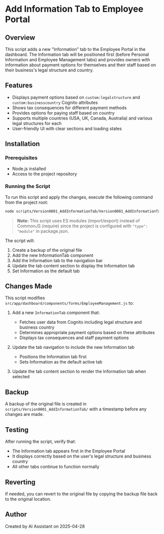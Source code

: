 # Add Information Tab to Employee Portal

## Overview
This script adds a new "Information" tab to the Employee Portal in the dashboard. The Information tab will be positioned first (before Personal Information and Employee Management tabs) and provides owners with information about payment options for themselves and their staff based on their business's legal structure and country.

## Features
- Displays payment options based on `custom:legalstructure` and `custom:businesscountry` Cognito attributes
- Shows tax consequences for different payment methods
- Provides options for paying staff based on country
- Supports multiple countries (USA, UK, Canada, Australia) and various legal structures for each
- User-friendly UI with clear sections and loading states

## Installation

### Prerequisites
- Node.js installed
- Access to the project repository

### Running the Script
To run this script and apply the changes, execute the following command from the project root:

```bash
node scripts/Version0001_AddInformationTab/Version0001_AddInformationTab.js
```

> **Note:** This script uses ES modules (import/export) instead of CommonJS (require) since the project is configured with `"type": "module"` in package.json.

The script will:
1. Create a backup of the original file
2. Add the new InformationTab component
3. Add the Information tab to the navigation bar
4. Update the tab content section to display the Information tab
5. Set Information as the default tab

## Changes Made
This script modifies `src/app/dashboard/components/forms/EmployeeManagement.js` to:

1. Add a new `InformationTab` component that:
   - Fetches user data from Cognito including legal structure and business country
   - Determines appropriate payment options based on these attributes
   - Displays tax consequences and staff payment options

2. Update the tab navigation to include the new Information tab
   - Positions the Information tab first
   - Sets Information as the default active tab

3. Update the tab content section to render the Information tab when selected

## Backup
A backup of the original file is created in `scripts/Version0001_AddInformationTab/` with a timestamp before any changes are made.

## Testing
After running the script, verify that:
- The Information tab appears first in the Employee Portal
- It displays correctly based on the user's legal structure and business country
- All other tabs continue to function normally

## Reverting
If needed, you can revert to the original file by copying the backup file back to the original location.

## Author
Created by AI Assistant on 2025-04-28 